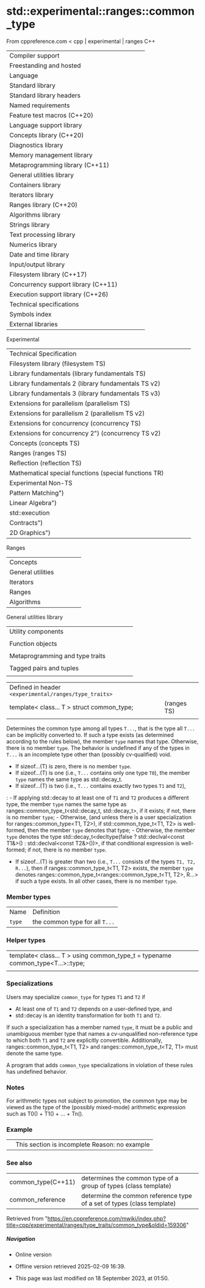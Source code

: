 # std::experimental::ranges::common_type

From cppreference.com
< cpp‎ | experimental‎ | ranges
C++

|  |  |  |  |  |
| --- | --- | --- | --- | --- |
| Compiler support | | | | |
| Freestanding and hosted | | | | |
| Language | | | | |
| Standard library | | | | |
| Standard library headers | | | | |
| Named requirements | | | | |
| Feature test macros (C++20) | | | | |
| Language support library | | | | |
| Concepts library (C++20) | | | | |
| Diagnostics library | | | | |
| Memory management library | | | | |
| Metaprogramming library (C++11) | | | | |
| General utilities library | | | | |
| Containers library | | | | |
| Iterators library | | | | |
| Ranges library (C++20) | | | | |
| Algorithms library | | | | |
| Strings library | | | | |
| Text processing library | | | | |
| Numerics library | | | | |
| Date and time library | | | | |
| Input/output library | | | | |
| Filesystem library (C++17) | | | | |
| Concurrency support library (C++11) | | | | |
| Execution support library (C++26) | | | | |
| Technical specifications | | | | |
| Symbols index | | | | |
| External libraries | | | | |

Experimental

|  |  |  |  |  |
| --- | --- | --- | --- | --- |
| Technical Specification | | | | |
| Filesystem library (filesystem TS) | | | | |
| Library fundamentals (library fundamentals TS) | | | | |
| Library fundamentals 2 (library fundamentals TS v2) | | | | |
| Library fundamentals 3 (library fundamentals TS v3) | | | | |
| Extensions for parallelism (parallelism TS) | | | | |
| Extensions for parallelism 2 (parallelism TS v2) | | | | |
| Extensions for concurrency (concurrency TS) | | | | |
| Extensions for concurrency 2") (concurrency TS v2) | | | | |
| Concepts (concepts TS) | | | | |
| Ranges (ranges TS) | | | | |
| Reflection (reflection TS) | | | | |
| Mathematical special functions (special functions TR) | | | | |
| Experimental Non-TS | | | | |
| Pattern Matching") | | | | |
| Linear Algebra") | | | | |
| std::execution | | | | |
| Contracts") | | | | |
| 2D Graphics") | | | | |

Ranges

|  |  |  |  |  |
| --- | --- | --- | --- | --- |
| Concepts | | | | |
| General utilities | | | | |
| Iterators | | | | |
| Ranges | | | | |
| Algorithms | | | | |

General utilities library

|  |  |  |  |  |
| --- | --- | --- | --- | --- |
| Utility components | | | | |
| |  |  |  |  |  | | --- | --- | --- | --- | --- | | swap | | | | | | |  |  |  |  |  | | --- | --- | --- | --- | --- | | exchange | | | | | |
| Function objects | | | | |
| |  |  |  |  |  | | --- | --- | --- | --- | --- | | invoke | | | | | | identity | | | | | | |  |  |  |  |  | | --- | --- | --- | --- | --- | | equal_to | | | | | | not_equal_to | | | | | | |  |  |  |  |  | | --- | --- | --- | --- | --- | | greater | | | | | | less | | | | | | |  |  |  |  |  | | --- | --- | --- | --- | --- | | greater_equal | | | | | | less_equal | | | | | |
| Metaprogramming and type traits | | | | |
| |  |  |  |  |  | | --- | --- | --- | --- | --- | | is_swappable_withis_swappable | | | | | | |  |  |  |  |  | | --- | --- | --- | --- | --- | | is_nothrow_swappable_withis_nothrow_swappable | | | | | | |  |  |  |  |  | | --- | --- | --- | --- | --- | | common_reference | | | | | | ****common_type**** | | | | | |
| Tagged pairs and tuples | | | | |
| |  |  |  |  |  | | --- | --- | --- | --- | --- | | TagSpecifier | | | | | | TaggedType | | | | | |  | | | | | | |  |  |  |  |  | | --- | --- | --- | --- | --- | | tagged | | | | | | tag specifiers | | | | | |  | | | | | | |  |  |  |  |  | | --- | --- | --- | --- | --- | | tagged_pair | | | | | | make_tagged_pair | | | | | |  | | | | | | |  |  |  |  |  | | --- | --- | --- | --- | --- | | tagged_tuple | | | | | | make_tagged_tuple | | | | | |  | | | | | |

|  |  |  |
| --- | --- | --- |
| Defined in header `<experimental/ranges/type_traits>` |  |  |
| template< class... T >  struct common_type; |  | (ranges TS) |
|  |  |  |

Determines the common type among all types `T...`, that is the type all `T...` can be implicitly converted to. If such a type exists (as determined according to the rules below), the member `type` names that type. Otherwise, there is no member `type`. The behavior is undefined if any of the types in `T...` is an incomplete type other than (possibly cv-qualified) void.

- If sizeof...(T) is zero, there is no member `type`.
- If sizeof...(T) is one (i.e., `T...` contains only one type `T0`), the member `type` names the same type as std::decay_t<T0>.
- If sizeof...(T) is two (i.e., `T...` contains exactly two types `T1` and `T2`),

:   - If applying std::decay to at least one of `T1` and `T2` produces a different type, the member `type` names the same type as ranges::common_type_t<std::decay_t<T1>, std::decay_t<T2>>, if it exists; if not, there is no member `type`;
    - Otherwise, (and unless there is a user specialization for ranges::common_type<T1, T2>), if std::common_type_t<T1, T2> is well-formed, then the member `type` denotes that type;
    - Otherwise, the member `type` denotes the type std::decay_t<decltype(false ? std::declval<const T1&>() : std::declval<const T2&>())>, if that conditional expression is well-formed; if not, there is no member `type`.

- If sizeof...(T) is greater than two (i.e., `T...` consists of the types `T1, T2, R...`), then if ranges::common_type_t<T1, T2> exists, the member `type` denotes ranges::common_type_t<ranges::common_type_t<T1, T2>, R...> if such a type exists. In all other cases, there is no member `type`.

### Member types

|  |  |
| --- | --- |
| Name | Definition |
| `type` | the common type for all `T...` |

### Helper types

|  |  |  |
| --- | --- | --- |
| template< class... T >  using common_type_t = typename common_type<T...>::type; |  |  |
|  |  |  |

### Specializations

Users may specialize `common_type` for types `T1` and `T2` if

- At least one of `T1` and `T2` depends on a user-defined type, and
- std::decay is an identity transformation for both `T1` and `T2`.

If such a specialization has a member named `type`, it must be a public and unambiguous member type that names a cv-unqualified non-reference type to which both `T1` and `T2` are explicitly convertible. Additionally, ranges::common_type_t<T1, T2> and ranges::common_type_t<T2, T1> must denote the same type.

A program that adds `common_type` specializations in violation of these rules has undefined behavior.

### Notes

For arithmetic types not subject to promotion, the common type may be viewed as the type of the (possibly mixed-mode) arithmetic expression such as T0() + T1() + ... + Tn().

### Example

|  |  |
| --- | --- |
|  | This section is incomplete Reason: no example |

### See also

|  |  |
| --- | --- |
| common_type(C++11) | determines the common type of a group of types   (class template) |
| common_reference | determine the common reference type of a set of types   (class template) |

Retrieved from "<https://en.cppreference.com/mwiki/index.php?title=cpp/experimental/ranges/type_traits/common_type&oldid=159306>"

##### Navigation

- Online version
- Offline version retrieved 2025-02-09 16:39.

- This page was last modified on 18 September 2023, at 01:50.